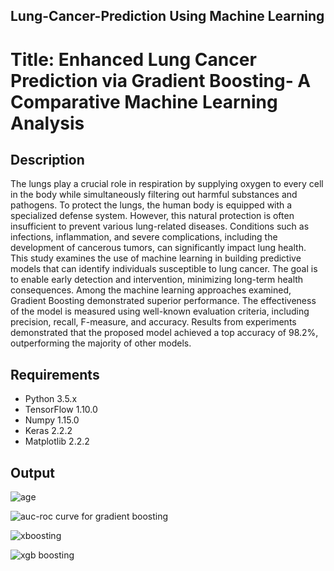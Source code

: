 ## Lung-Cancer-Prediction Using Machine Learning

# Title: Enhanced Lung Cancer Prediction via Gradient Boosting- A Comparative Machine Learning Analysis

## Description
The lungs play a crucial role in respiration by supplying oxygen to every cell in the body while simultaneously filtering out harmful substances and pathogens. To protect the lungs, the human body is equipped with a specialized defense system. However, this natural protection is often insufficient to prevent various lung-related diseases. Conditions such as infections, inflammation, and severe complications, including the development of cancerous tumors, can significantly impact lung health. This study examines the use of machine learning in building predictive models that can identify individuals susceptible to lung cancer. The goal is to enable early detection and intervention, minimizing long-term health consequences. Among the machine learning approaches examined, Gradient Boosting demonstrated superior performance. The effectiveness of the model is measured using well-known evaluation criteria, including precision, recall, F-measure, and accuracy. Results from experiments demonstrated that the proposed model achieved a top accuracy of 98.2%, outperforming the majority of other models.

## Requirements
* Python 3.5.x
* TensorFlow 1.10.0
* Numpy 1.15.0
* Keras 2.2.2
* Matplotlib 2.2.2

## Output
![age](https://github.com/user-attachments/assets/c512acfc-cbb6-415c-bf82-854add11da71)

![auc-roc curve for gradient boosting](https://github.com/user-attachments/assets/5c90c7ce-0baf-484e-8ef7-29e6ea8537c7)


![xboosting](https://github.com/user-attachments/assets/f7ef1317-5dd9-45fa-8d7c-73322feb3d28)


![xgb boosting](https://github.com/user-attachments/assets/a989eaae-5e7f-40ee-b655-1b3f93521d40)


